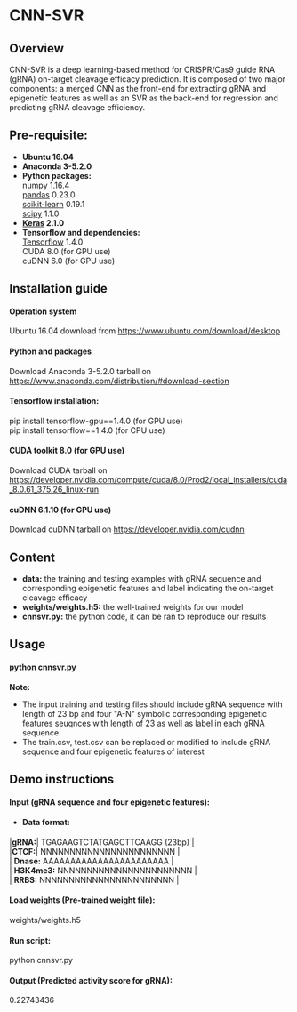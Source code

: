 # CNN-SVR  
## Overview
CNN-SVR is a deep learning-based method for CRISPR/Cas9 guide RNA (gRNA) on-target cleavage efficacy prediction. It is composed of two major components: a merged CNN as the front-end for extracting gRNA and epigenetic features as well as an SVR as the back-end for regression and predicting gRNA cleavage efficiency. 

## Pre-requisite:  
* **Ubuntu 16.04**
* **Anaconda 3-5.2.0**
* **Python packages:**   
  [numpy](https://numpy.org/) 1.16.4  
  [pandas](https://pandas.pydata.org/) 0.23.0  
  [scikit-learn](https://scikit-learn.org/stable/) 0.19.1  
  [scipy](https://www.scipy.org/) 1.1.0  
 * **[Keras](https://keras.io/) 2.1.0**    
 * **Tensorflow and dependencies:**   
  [Tensorflow](https://tensorflow.google.cn/) 1.4.0    
  CUDA 8.0 (for GPU use)    
  cuDNN 6.0 (for GPU use)    
  
## Installation guide
#### **Operation system**  
Ubuntu 16.04 download from https://www.ubuntu.com/download/desktop  
#### **Python and packages**  
Download Anaconda 3-5.2.0 tarball on https://www.anaconda.com/distribution/#download-section  
#### **Tensorflow installation:**  
pip install tensorflow-gpu==1.4.0 (for GPU use)  
pip install tensorflow==1.4.0 (for CPU use)  
#### **CUDA toolkit 8.0 (for GPU use)**     
Download CUDA tarball on https://developer.nvidia.com/compute/cuda/8.0/Prod2/local_installers/cuda_8.0.61_375.26_linux-run  
#### **cuDNN 6.1.10 (for GPU use)**      
Download cuDNN tarball on https://developer.nvidia.com/cudnn  

## Content
* **data:** the training and testing examples with gRNA sequence and corresponding epigenetic features and label indicating the on-target cleavage efficacy  
* **weights/weights.h5:** the well-trained weights for our model    
* **cnnsvr.py:** the python code, it can be ran to reproduce our results  

## Usage
#### **python cnnsvr.py**       
**Note:**  
* The input training and testing files should include gRNA sequence with length of 23 bp and four "A-N" symbolic corresponding epigenetic features seuqnces with length of 23 as well as label in each gRNA sequence.    
* The train.csv, test.csv can be replaced or modified to include gRNA sequence and four epigenetic features of interest  

## Demo instructions  
#### **Input (gRNA sequence and four epigenetic features):**               
* #### **Data format:**      
|**gRNA:**| TGAGAAGTCTATGAGCTTCAAGG (23bp) |     
|**CTCF:**| NNNNNNNNNNNNNNNNNNNNNNN  |    
| **Dnase:** AAAAAAAAAAAAAAAAAAAAAAA  |    
| **H3K4me3:** NNNNNNNNNNNNNNNNNNNNNNN  |    
| **RRBS:** NNNNNNNNNNNNNNNNNNNNNNN  |  
#### **Load weights (Pre-trained weight file):**        
weights/weights.h5   
#### **Run script:**       
python cnnsvr.py   
#### **Output (Predicted activity score for gRNA):** 
0.22743436 
